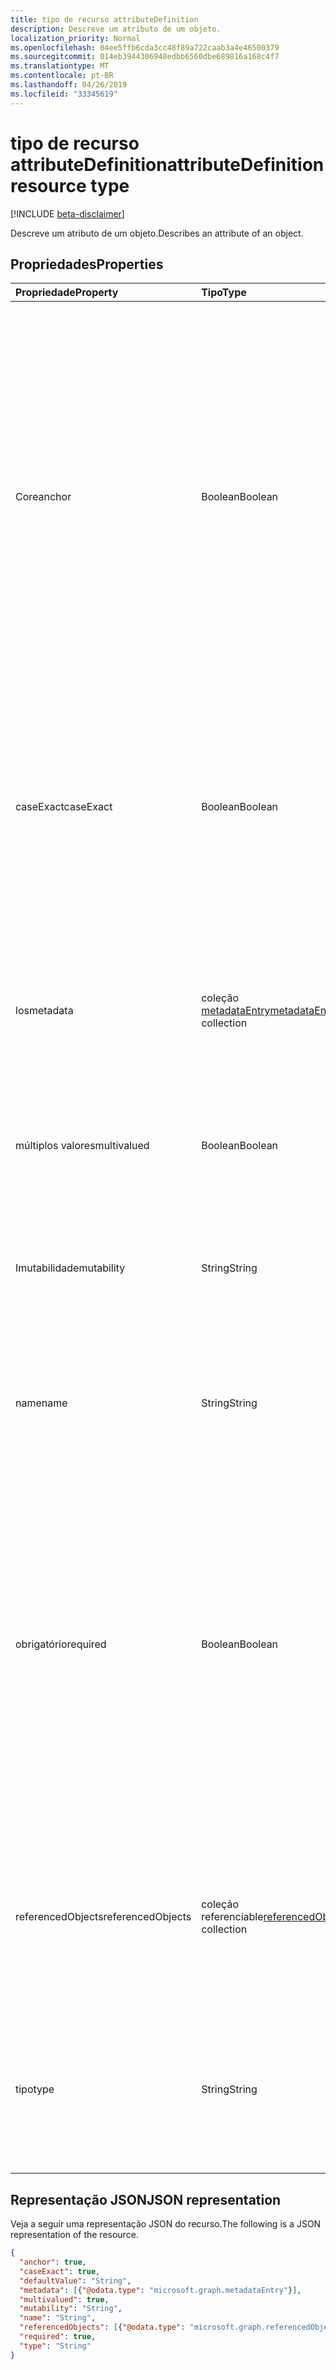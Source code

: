 ```yaml
---
title: tipo de recurso attributeDefinition
description: Descreve um atributo de um objeto.
localization_priority: Normal
ms.openlocfilehash: 04ee5ffb6cda3cc48f89a722caab3a4e46500379
ms.sourcegitcommit: 014eb3944306948edbb6560dbe689816a168c4f7
ms.translationtype: MT
ms.contentlocale: pt-BR
ms.lasthandoff: 04/26/2019
ms.locfileid: "33345619"
---
```

# <a name="attributedefinition-resource-type"></a><span data-ttu-id="037d8-103">tipo de recurso attributeDefinition</span><span class="sxs-lookup"><span data-stu-id="037d8-103">attributeDefinition resource type</span></span>

[!INCLUDE [beta-disclaimer](../../includes/beta-disclaimer.md)]

<span data-ttu-id="037d8-104">Descreve um atributo de um objeto.</span><span class="sxs-lookup"><span data-stu-id="037d8-104">Describes an attribute of an object.</span></span>

## <a name="properties"></a><span data-ttu-id="037d8-105">Propriedades</span><span class="sxs-lookup"><span data-stu-id="037d8-105">Properties</span></span>

| <span data-ttu-id="037d8-106">Propriedade</span><span class="sxs-lookup"><span data-stu-id="037d8-106">Property</span></span>      | <span data-ttu-id="037d8-107">Tipo</span><span class="sxs-lookup"><span data-stu-id="037d8-107">Type</span></span>      | <span data-ttu-id="037d8-108">Descrição</span><span class="sxs-lookup"><span data-stu-id="037d8-108">Description</span></span>    |
|:--------------|:----------|:---------------|
|<span data-ttu-id="037d8-109">Core</span><span class="sxs-lookup"><span data-stu-id="037d8-109">anchor</span></span>         |<span data-ttu-id="037d8-110">Boolean</span><span class="sxs-lookup"><span data-stu-id="037d8-110">Boolean</span></span>    | <span data-ttu-id="037d8-111">`true`Se o atributo deve ser usado como a âncora do objeto.</span><span class="sxs-lookup"><span data-stu-id="037d8-111">`true` if the attribute should be used as the anchor for the object.</span></span> <span data-ttu-id="037d8-112">Atributos de âncora devem ter um valor exclusivo que identifica um objeto e deve ser imutável.</span><span class="sxs-lookup"><span data-stu-id="037d8-112">Anchor attributes must have a unique value identifying an object, and must be immutable.</span></span> <span data-ttu-id="037d8-113">O padrão é `false`.</span><span class="sxs-lookup"><span data-stu-id="037d8-113">Default is `false`.</span></span> <span data-ttu-id="037d8-114">Um, e apenas um, dos atributos do objeto deve ser designado como a âncora para dar suporte à sincronização.</span><span class="sxs-lookup"><span data-stu-id="037d8-114">One, and only one, of the object's attributes must be designated as the anchor to support synchronization.</span></span> |
|<span data-ttu-id="037d8-115">caseExact</span><span class="sxs-lookup"><span data-stu-id="037d8-115">caseExact</span></span>      |<span data-ttu-id="037d8-116">Boolean</span><span class="sxs-lookup"><span data-stu-id="037d8-116">Boolean</span></span>    |<span data-ttu-id="037d8-117">`true`Se o valor desse atributo deve ser tratado como diferencia maiúsculas de minúsculas.</span><span class="sxs-lookup"><span data-stu-id="037d8-117">`true` if value of this attribute should be treated as case-sensitive.</span></span> <span data-ttu-id="037d8-118">Essa configuração afeta como o mecanismo de sincronização detecta alterações para o atributo.</span><span class="sxs-lookup"><span data-stu-id="037d8-118">This setting affects how the synchronization engine detects changes for the attribute.</span></span>|
|<span data-ttu-id="037d8-119">los</span><span class="sxs-lookup"><span data-stu-id="037d8-119">metadata</span></span>       |<span data-ttu-id="037d8-120">coleção [metadataEntry](../resources/synchronization-metadataentry.md)</span><span class="sxs-lookup"><span data-stu-id="037d8-120">[metadataEntry](../resources/synchronization-metadataentry.md) collection</span></span>   |<span data-ttu-id="037d8-121">Propriedades de extensão adicionais.</span><span class="sxs-lookup"><span data-stu-id="037d8-121">Additional extension properties.</span></span> <span data-ttu-id="037d8-122">A menos que seja mencionado explicitamente, os valores de metadados não devem ser alterados.</span><span class="sxs-lookup"><span data-stu-id="037d8-122">Unless mentioned explicitly, metadata values should not be changed.</span></span>|
|<span data-ttu-id="037d8-123">múltiplos valores</span><span class="sxs-lookup"><span data-stu-id="037d8-123">multivalued</span></span>    |<span data-ttu-id="037d8-124">Boolean</span><span class="sxs-lookup"><span data-stu-id="037d8-124">Boolean</span></span>    |<span data-ttu-id="037d8-125">`true`se um atributo puder ter vários valores.</span><span class="sxs-lookup"><span data-stu-id="037d8-125">`true` if an attribute can have multiple values.</span></span> <span data-ttu-id="037d8-126">O padrão é `false`.</span><span class="sxs-lookup"><span data-stu-id="037d8-126">Default is `false`.</span></span>|
|<span data-ttu-id="037d8-127">Imutabilidade</span><span class="sxs-lookup"><span data-stu-id="037d8-127">mutability</span></span>     |<span data-ttu-id="037d8-128">String</span><span class="sxs-lookup"><span data-stu-id="037d8-128">String</span></span>     |<span data-ttu-id="037d8-129">Uma imutabilidade de atributo.</span><span class="sxs-lookup"><span data-stu-id="037d8-129">An attribute's mutability.</span></span> <span data-ttu-id="037d8-130">Os valores possíveis são `ReadWrite`: `ReadOnly`, `Immutable`, `WriteOnly`,.</span><span class="sxs-lookup"><span data-stu-id="037d8-130">Possible values are:  `ReadWrite`, `ReadOnly`, `Immutable`, `WriteOnly`.</span></span> <span data-ttu-id="037d8-131">O padrão é `ReadWrite`.</span><span class="sxs-lookup"><span data-stu-id="037d8-131">Default is `ReadWrite`.</span></span>|
|<span data-ttu-id="037d8-132">name</span><span class="sxs-lookup"><span data-stu-id="037d8-132">name</span></span>           |<span data-ttu-id="037d8-133">String</span><span class="sxs-lookup"><span data-stu-id="037d8-133">String</span></span>     |<span data-ttu-id="037d8-134">Nome do atributo.</span><span class="sxs-lookup"><span data-stu-id="037d8-134">Name of the attribute.</span></span> <span data-ttu-id="037d8-135">Deve ser exclusivo dentro da definição do objeto.</span><span class="sxs-lookup"><span data-stu-id="037d8-135">Must be unique within the object definition.</span></span> <span data-ttu-id="037d8-136">Não anulável.</span><span class="sxs-lookup"><span data-stu-id="037d8-136">Not nullable.</span></span>|
|<span data-ttu-id="037d8-137">obrigatório</span><span class="sxs-lookup"><span data-stu-id="037d8-137">required</span></span>       |<span data-ttu-id="037d8-138">Boolean</span><span class="sxs-lookup"><span data-stu-id="037d8-138">Boolean</span></span>    |<span data-ttu-id="037d8-139">`true`Se o atributo for necessário.</span><span class="sxs-lookup"><span data-stu-id="037d8-139">`true` if attribute is required.</span></span> <span data-ttu-id="037d8-140">Objeto não pode ser criado se qualquer um dos atributos necessários estiver ausente.</span><span class="sxs-lookup"><span data-stu-id="037d8-140">Object can not be created if any of the required attributes are missing.</span></span> <span data-ttu-id="037d8-141">Se durante a sincronização, o atributo Required não tem valor, o valor padrão será usado.</span><span class="sxs-lookup"><span data-stu-id="037d8-141">If during synchronization, the required attribute has no value, the default value will be used.</span></span> <span data-ttu-id="037d8-142">Se o valor padrão não foi definido, a sincronização registrará um erro.</span><span class="sxs-lookup"><span data-stu-id="037d8-142">If default the value was not set, synchronization will record an error.</span></span>|
|<span data-ttu-id="037d8-143">referencedObjects</span><span class="sxs-lookup"><span data-stu-id="037d8-143">referencedObjects</span></span>|<span data-ttu-id="037d8-144">[](../resources/synchronization-referencedobject.md) coleção referenciable</span><span class="sxs-lookup"><span data-stu-id="037d8-144">[referencedObject](../resources/synchronization-referencedobject.md) collection</span></span> |<span data-ttu-id="037d8-145">Para atributos com `reference` tipo, lista objetos referenciados (por exemplo, `manager` o atributo seria `User` List como o objeto referenciado).</span><span class="sxs-lookup"><span data-stu-id="037d8-145">For attributes with `reference` type, lists referenced objects (for example, the `manager` attribute would list `User` as the referenced object).</span></span>|
|<span data-ttu-id="037d8-146">tipo</span><span class="sxs-lookup"><span data-stu-id="037d8-146">type</span></span>           |<span data-ttu-id="037d8-147">String</span><span class="sxs-lookup"><span data-stu-id="037d8-147">String</span></span>     |<span data-ttu-id="037d8-148">Tipo de valor de atributo.</span><span class="sxs-lookup"><span data-stu-id="037d8-148">Attribute value type.</span></span> <span data-ttu-id="037d8-149">Os valores possíveis são: `String`, `Integer`, `Reference`, `Binary`, `Boolean`.</span><span class="sxs-lookup"><span data-stu-id="037d8-149">Possible values are: `String`, `Integer`, `Reference`, `Binary`, `Boolean`.</span></span> <span data-ttu-id="037d8-150">O padrão é `String`.</span><span class="sxs-lookup"><span data-stu-id="037d8-150">Default is `String`.</span></span>|

## <a name="json-representation"></a><span data-ttu-id="037d8-151">Representação JSON</span><span class="sxs-lookup"><span data-stu-id="037d8-151">JSON representation</span></span>

<span data-ttu-id="037d8-152">Veja a seguir uma representação JSON do recurso.</span><span class="sxs-lookup"><span data-stu-id="037d8-152">The following is a JSON representation of the resource.</span></span>

<!-- {
  "blockType": "resource",
  "optionalProperties": [

  ],
  "@odata.type": "microsoft.graph.attributeDefinition"
}-->

```json
{
  "anchor": true,
  "caseExact": true,
  "defaultValue": "String",
  "metadata": [{"@odata.type": "microsoft.graph.metadataEntry"}],
  "multivalued": true,
  "mutability": "String",
  "name": "String",
  "referencedObjects": [{"@odata.type": "microsoft.graph.referencedObject"}],
  "required": true,
  "type": "String"
}

```

<!-- uuid: 8fcb5dbc-d5aa-4681-8e31-b001d5168d79
2015-10-25 14:57:30 UTC -->
<!--
{
  "type": "#page.annotation",
  "description": "attributeDefinition resource",
  "keywords": "",
  "section": "documentation",
  "tocPath": "",
  "suppressions": []
}
-->

